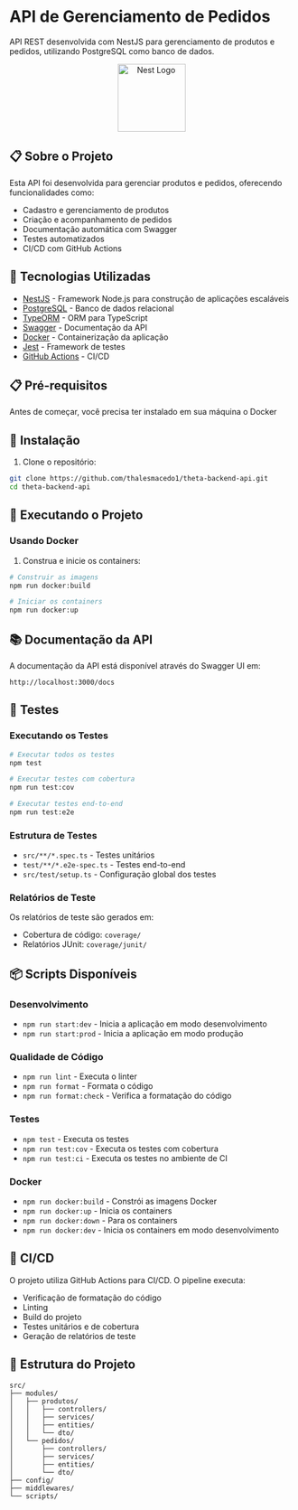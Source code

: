 # API de Gerenciamento de Pedidos

API REST desenvolvida com NestJS para gerenciamento de produtos e pedidos, utilizando PostgreSQL como banco de dados.

<p align="center">
  <img src="https://nestjs.com/img/logo-small.svg" width="120" alt="Nest Logo" />
</p>

## 📋 Sobre o Projeto

Esta API foi desenvolvida para gerenciar produtos e pedidos, oferecendo funcionalidades como:
- Cadastro e gerenciamento de produtos
- Criação e acompanhamento de pedidos
- Documentação automática com Swagger
- Testes automatizados
- CI/CD com GitHub Actions

## 🚀 Tecnologias Utilizadas

- [NestJS](https://nestjs.com/) - Framework Node.js para construção de aplicações escaláveis
- [PostgreSQL](https://www.postgresql.org/) - Banco de dados relacional
- [TypeORM](https://typeorm.io/) - ORM para TypeScript
- [Swagger](https://swagger.io/) - Documentação da API
- [Docker](https://www.docker.com/) - Containerização da aplicação
- [Jest](https://jestjs.io/) - Framework de testes
- [GitHub Actions](https://github.com/features/actions) - CI/CD

## 📋 Pré-requisitos
Antes de começar, você precisa ter instalado em sua máquina o Docker

## 🔧 Instalação

1. Clone o repositório:
```bash
git clone https://github.com/thalesmacedo1/theta-backend-api.git
cd theta-backend-api
```

## 🚀 Executando o Projeto
### Usando Docker

1. Construa e inicie os containers:
```bash
# Construir as imagens
npm run docker:build

# Iniciar os containers
npm run docker:up
```

## 📚 Documentação da API

A documentação da API está disponível através do Swagger UI em:
```
http://localhost:3000/docs
```

## 🧪 Testes
### Executando os Testes

```bash
# Executar todos os testes
npm test

# Executar testes com cobertura
npm run test:cov

# Executar testes end-to-end
npm run test:e2e
```

### Estrutura de Testes

- `src/**/*.spec.ts` - Testes unitários
- `test/**/*.e2e-spec.ts` - Testes end-to-end
- `src/test/setup.ts` - Configuração global dos testes

### Relatórios de Teste

Os relatórios de teste são gerados em:
- Cobertura de código: `coverage/`
- Relatórios JUnit: `coverage/junit/`

## 📦 Scripts Disponíveis

### Desenvolvimento
- `npm run start:dev` - Inicia a aplicação em modo desenvolvimento
- `npm run start:prod` - Inicia a aplicação em modo produção

### Qualidade de Código
- `npm run lint` - Executa o linter
- `npm run format` - Formata o código
- `npm run format:check` - Verifica a formatação do código

### Testes
- `npm test` - Executa os testes
- `npm run test:cov` - Executa os testes com cobertura
- `npm run test:ci` - Executa os testes no ambiente de CI

### Docker
- `npm run docker:build` - Constrói as imagens Docker
- `npm run docker:up` - Inicia os containers
- `npm run docker:down` - Para os containers
- `npm run docker:dev` - Inicia os containers em modo desenvolvimento

## 🔄 CI/CD

O projeto utiliza GitHub Actions para CI/CD. O pipeline executa:

- Verificação de formatação do código
- Linting
- Build do projeto
- Testes unitários e de cobertura
- Geração de relatórios de teste

## 📁 Estrutura do Projeto

```
src/
├── modules/
│   ├── produtos/
│   │   ├── controllers/
│   │   ├── services/
│   │   ├── entities/
│   │   └── dto/
│   └── pedidos/
│       ├── controllers/
│       ├── services/
│       ├── entities/
│       └── dto/
├── config/
├── middlewares/
└── scripts/
```
